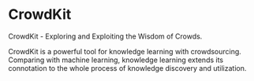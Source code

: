 # CrowdKit
CrowdKit - Exploring and Exploiting the Wisdom of Crowds.  

CrowdKit is a powerful tool for knowledge learning with crowdsourcing. Comparing with machine learning, knowledge learning extends its connotation to the whole process of knowledge discovery and utilization.
